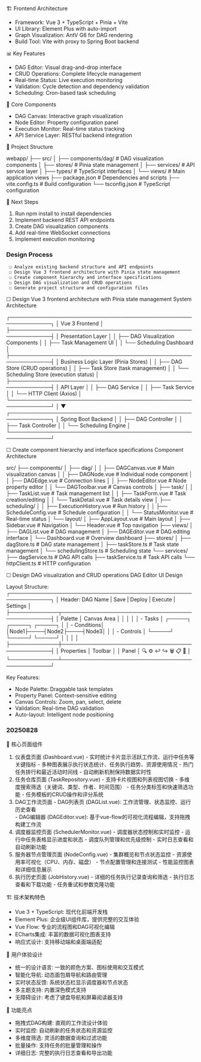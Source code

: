   🏗️ Frontend Architecture

  - Framework: Vue 3 + TypeScript + Pinia + Vite
  - UI Library: Element Plus with auto-import
  - Graph Visualization: AntV G6 for DAG rendering
  - Build Tool: Vite with proxy to Spring Boot backend

  📊 Key Features

  - DAG Editor: Visual drag-and-drop interface
  - CRUD Operations: Complete lifecycle management
  - Real-time Status: Live execution monitoring
  - Validation: Cycle detection and dependency validation
  - Scheduling: Cron-based task scheduling

  🔧 Core Components

  - DAG Canvas: Interactive graph visualization
  - Node Editor: Property configuration panel
  - Execution Monitor: Real-time status tracking
  - API Service Layer: RESTful backend integration

  📁 Project Structure

  webapp/
  ├── src/
  │   ├── components/dag/     # DAG visualization components
  │   ├── stores/            # Pinia state management
  │   ├── services/          # API service layer
  │   ├── types/             # TypeScript interfaces
  │   └── views/             # Main application views
  ├── package.json           # Dependencies and scripts
  ├── vite.config.ts         # Build configuration
  └── tsconfig.json          # TypeScript configuration

  🚀 Next Steps

  1. Run npm install to install dependencies
  2. Implement backend REST API endpoints
  3. Create DAG visualization components
  4. Add real-time WebSocket connections
  5. Implement execution monitoring

### Design Process
     ☐ Analyze existing backend structure and API endpoints          
     ☐ Design Vue 3 frontend architecture with Pinia state management
     ☐ Create component hierarchy and interface specifications
     ☐ Design DAG visualization and CRUD operations
     ☐ Generate project structure and configuration files

☐ Design Vue 3 frontend architecture with Pinia state management
  System Architecture

  ┌─────────────────────────────────────────────────────────────┐
  │                    Vue 3 Frontend                          │
  ├─────────────────────────────────────────────────────────────┤
  │  Presentation Layer                                         │
  │  ├── DAG Visualization Components                           │
  │  ├── Task Management UI                                     │
  │  └── Scheduling Dashboard                                   │
  ├─────────────────────────────────────────────────────────────┤
  │  Business Logic Layer (Pinia Stores)                       │
  │  ├── DAG Store (CRUD operations)                           │
  │  ├── Task Store (task management)                          │
  │  └── Scheduling Store (execution status)                   │
  ├─────────────────────────────────────────────────────────────┤
  │  API Layer                                                  │
  │  ├── DAG Service                                           │
  │  ├── Task Service                                          │
  │  └── HTTP Client (Axios)                                   │
  └─────────────────────────────────────────────────────────────┘
                            │
                            ▼
  ┌─────────────────────────────────────────────────────────────┐
  │              Spring Boot Backend                           │
  │  ├── DAG Controller                                        │
  │  ├── Task Controller                                       │
  │  └── Scheduling Engine                                     │
  └─────────────────────────────────────────────────────────────┘

☐ Create component hierarchy and interface specifications
  Component Architecture

  src/
  ├── components/
  │   ├── dag/
  │   │   ├── DAGCanvas.vue           # Main visualization canvas
  │   │   ├── DAGNode.vue            # Individual node component
  │   │   ├── DAGEdge.vue            # Connection lines
  │   │   ├── NodeEditor.vue         # Node property editor
  │   │   └── DAGToolbar.vue         # Canvas controls
  │   ├── task/
  │   │   ├── TaskList.vue           # Task management list
  │   │   ├── TaskForm.vue           # Task creation/editing
  │   │   └── TaskDetail.vue         # Task details view
  │   ├── scheduling/
  │   │   ├── ExecutionHistory.vue   # Run history
  │   │   ├── ScheduleConfig.vue     # Schedule configuration
  │   │   └── StatusMonitor.vue      # Real-time status
  │   └── layout/
  │       ├── AppLayout.vue          # Main layout
  │       ├── Sidebar.vue            # Navigation
  │       └── Header.vue             # Top navigation
  ├── views/
  │   ├── DAGList.vue                # DAG management
  │   ├── DAGEditor.vue              # DAG editing interface
  │   └── Dashboard.vue              # Overview dashboard
  ├── stores/
  │   ├── dagStore.ts                # DAG state management
  │   ├── taskStore.ts               # Task state management
  │   └── schedulingStore.ts         # Scheduling state
  └── services/
      ├── dagService.ts              # DAG API calls
      ├── taskService.ts             # Task API calls
      └── httpClient.ts              # HTTP configuration

☐ Design DAG visualization and CRUD operations
  DAG Editor UI Design

  Layout Structure:
  ┌─────────────────────────────────────────────────────────────┐
  │  Header: DAG Name | Save | Deploy | Execute | Settings      │
  ├─────────────┬───────────────────────────────────────────────┤
  │   Palette   │              Canvas Area                      │
  │             │                                               │
  │  - Tasks    │     ┌─────┐    ┌─────┐    ┌─────┐           │
  │  - Conditions│     │Node1├────┤Node2├────┤Node3│           │
  │  - Controls │     └─────┘    └─────┘    └─────┘           │
  │             │                                               │
  ├─────────────┼───────────────────────────────────────────────┤
  │ Properties  │              Toolbar                          │
  │ Panel       │  🔍 ⚙️ ↩️ ↪️ 🗑️ 📋 💾                      │
  └─────────────┴───────────────────────────────────────────────┘

  Key Features:
  - Node Palette: Draggable task templates
  - Property Panel: Context-sensitive editing
  - Canvas Controls: Zoom, pan, select, delete
  - Validation: Real-time DAG validation
  - Auto-layout: Intelligent node positioning

### 20250828
 🎯 核心页面组件

  1. 仪表盘页面 (Dashboard.vue)
    - 实时统计卡片显示活跃工作流、运行中任务等关键指标
    - 多种图表展示执行状态统计、任务执行趋势、资源使用情况
    - 热门任务排行和最近活动时间线
    - 自动刷新机制保持数据实时性
  2. 任务仓库页面 (TaskRepository.vue)
    - 支持卡片视图和列表视图切换
    - 多维度搜索筛选（关键词、类型、作者、时间范围）
    - 任务分类标签和快速筛选功能
    - 任务模板的CRUD操作和评分系统
  3. DAG工作流页面
    - DAG列表页 (DAGList.vue): 工作流管理、状态监控、运行历史查看       
    - DAG编辑器 (DAGEditor.vue):
  基于vue-flow的可视化流程编辑，支持拖拽构建工作流
  4. 调度器监控页面 (SchedulerMonitor.vue)
    - 调度器状态控制和实时监控
    - 运行中任务表格显示进度和状态
    - 调度队列管理和优先级控制
    - 实时日志查看和自动刷新功能
  5. 服务器节点管理页面 (NodeConfig.vue)
    - 集群概览和节点状态监控
    - 资源使用率可视化（CPU、内存、磁盘）
    - 节点配置管理和连接测试
    - 性能监控图表和详细信息展示
  6. 执行历史页面 (JobHistory.vue)
    - 详细的任务执行记录查询和筛选
    - 执行日志查看和下载功能
    - 任务重试和参数克隆功能

  🏗️ 技术架构特色

  - Vue 3 + TypeScript: 现代化前端开发栈
  - Element Plus: 企业级UI组件库，提供完整的交互体验
  - Vue Flow: 专业的流程图和DAG可视化编辑
  - ECharts集成: 丰富的数据可视化图表支持
  - 响应式设计: 支持移动端和桌面端适配

  🎨 用户体验设计

  - 统一的设计语言: 一致的颜色方案、图标使用和交互模式
  - 智能化导航: 动态面包屑导航和路由管理
  - 实时状态反馈: 系统状态栏显示调度器和节点状态
  - 多主题支持: 内置深色模式支持
  - 无障碍设计: 考虑了键盘导航和屏幕阅读器支持

  🔧 功能亮点

  - 拖拽式DAG构建: 直观的工作流设计体验
  - 实时监控: 自动刷新的任务状态和资源监控
  - 多维度筛选: 灵活的数据查询和过滤功能
  - 批量操作: 支持任务的批量管理和操作
  - 详细日志: 完整的执行日志查看和导出功能